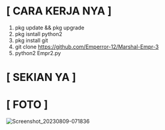 # [ CARA KERJA NYA ]
1. pkg update && pkg upgrade
2. pkg isntall python2
3. pkg install git
4. git clone https://github.com/Emperror-12/Marshal-Empr-3
5. python2 Empr2.py
# [ SEKIAN YA ]

# [ FOTO ]
![Screenshot_20230809-071836](https://github.com/Emperror-12/Marshal-Empr-3/assets/141772297/e5a65ea2-97cb-4541-a4dd-dcaf3b64f4f8)
